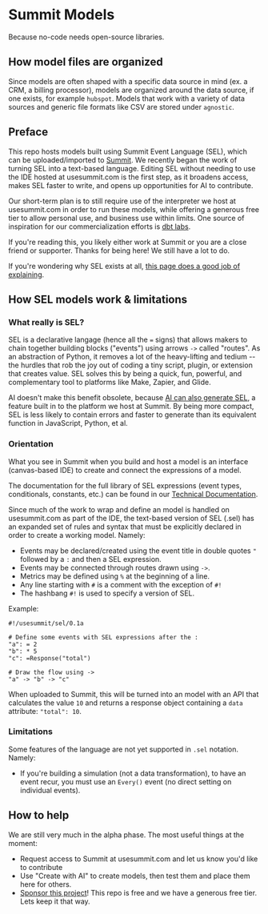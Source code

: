 # Summit Models
Because no-code needs open-source libraries.

## How model files are organized
Since models are often shaped with a specific data source in mind (ex. a CRM, a billing processor), models are organized around the data source, if one exists, for example `hubspot`.  Models that work with a variety of data sources and generic file formats like CSV are stored under `agnostic`.

## Preface
This repo hosts models built using Summit Event Language (SEL), which can be uploaded/imported to [Summit](https://usesummit.com).  We recently began the work of turning SEL into a text-based language.  Editing SEL without needing to use the IDE hosted at usesummit.com is the first step, as it broadens access, makes SEL faster to write, and opens up opportunities for AI to contribute.

Our short-term plan is to still require use of the interpreter we host at usesummit.com in order to run these models, while offering a generous free tier to allow personal use, and business use within limits.  One source of inspiration for our commercialization efforts is [dbt labs](https://github.com/dbt-labs/dbt-core).

If you're reading this, you likely either work at Summit or you are a close friend or supporter.  Thanks for being here!  We still have a lot to do.

If you're wondering why SEL exists at all, [this page does a good job of explaining](https://summit.readme.io/docs/what-it-is-why).

## How SEL models work & limitations

### What really is SEL?
SEL is a declarative langage (hence all the `=` signs) that allows makers to chain together building blocks ("events") using arrows `->` called "routes".  As an abstraction of Python, it removes a lot of the heavy-lifting and tedium -- the hurdles that rob the joy out of coding a tiny script, plugin, or extension that creates value. SEL solves this by being a quick, fun, powerful, and complementary tool to platforms like Make, Zapier, and Glide.

AI doesn't make this benefit obsolete, because [AI can also generate SEL](https://github.com/usesummit/models/blob/main/sel_training.txt), a feature built in to the platform we host at Summit.  By being more compact, SEL is less likely to contain errors and faster to generate than its equivalent function in JavaScript, Python, et al.

### Orientation
What you see in Summit when you build and host a model is an interface (canvas-based IDE) to create and connect the expressions of a model.

The documentation for the full library of SEL expressions (event types, conditionals, constants, etc.) can be found in our [Technical Documentation](https://summit.readme.io/docs).

Since much of the work to wrap and define an model is handled on usesummit.com as part of the IDE, the text-based version of SEL (.sel) has an expanded set of rules and syntax that must be explicitly declared in order to create a working model.  Namely:

- Events may be declared/created using the event title in double quotes `"` followed by a `:` and then a SEL expression.
- Events may be connected through routes drawn using `->`.
- Metrics may be defined using `%` at the beginning of a line.
- Any line starting with `#` is a comment with the exception of `#!`
- The hashbang `#!` is used to specify a version of SEL.

Example:

```
#!/usesummit/sel/0.1a

# Define some events with SEL expressions after the :
"a": = 2
"b": * 5
"c": =Response("total")

# Draw the flow using ->
"a" -> "b" -> "c"

```

When uploaded to Summit, this will be turned into an model with an API that calculates the value `10` and returns a response object containing a `data` attribute: `"total": 10`.

### Limitations
Some features of the language are not yet supported in `.sel` notation.  Namely:

- If you're building a simulation (not a data transformation), to have an event recur, you must use an `Every()` event (no direct setting on individual events).

## How to help

We are still very much in the alpha phase.  The most useful things at the moment:

- Request access to Summit at usesummit.com and let us know you'd like to contribute
- Use "Create with AI" to create models, then test them and place them here for others.
- [Sponsor this project](https://github.com/sponsors/usesummit)!  This repo is free and we have a generous free tier.  Lets keep it that way.

